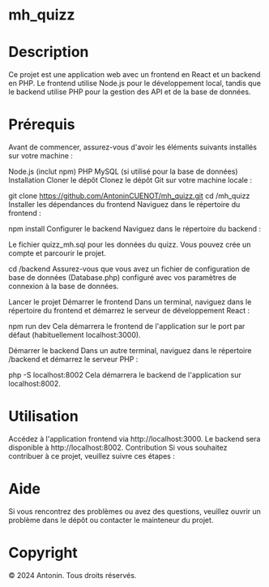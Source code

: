# mh_quizz

# Description
Ce projet est une application web avec un frontend en React et un backend en PHP. Le frontend utilise Node.js pour le développement local, tandis que le backend utilise PHP pour la gestion des API et de la base de données.

# Prérequis
Avant de commencer, assurez-vous d'avoir les éléments suivants installés sur votre machine :

Node.js (inclut npm)
PHP
MySQL (si utilisé pour la base de données)
Installation
Cloner le dépôt
Clonez le dépôt Git sur votre machine locale :


git clone https://github.com/AntoninCUENOT/mh_quizz.git
cd /mh_quizz
Installer les dépendances du frontend
Naviguez dans le répertoire du frontend :

npm install
Configurer le backend
Naviguez dans le répertoire du backend :

Le fichier quizz_mh.sql pour les données du quizz.
Vous pouvez crée un compte et parcourir le projet.

cd /backend
Assurez-vous que vous avez un fichier de configuration de base de données (Database.php) configuré avec vos paramètres de connexion à la base de données.

Lancer le projet
Démarrer le frontend
Dans un terminal, naviguez dans le répertoire du frontend et démarrez le serveur de développement React :

npm run dev
Cela démarrera le frontend de l'application sur le port par défaut (habituellement localhost:3000).

Démarrer le backend
Dans un autre terminal, naviguez dans le répertoire /backend et démarrez le serveur PHP :

php -S localhost:8002
Cela démarrera le backend de l'application sur localhost:8002.

# Utilisation
Accédez à l'application frontend via http://localhost:3000.
Le backend sera disponible à http://localhost:8002.
Contribution
Si vous souhaitez contribuer à ce projet, veuillez suivre ces étapes :

# Aide
Si vous rencontrez des problèmes ou avez des questions, veuillez ouvrir un problème dans le dépôt ou contacter le mainteneur du projet.

# Copyright
© 2024 Antonin. Tous droits réservés.